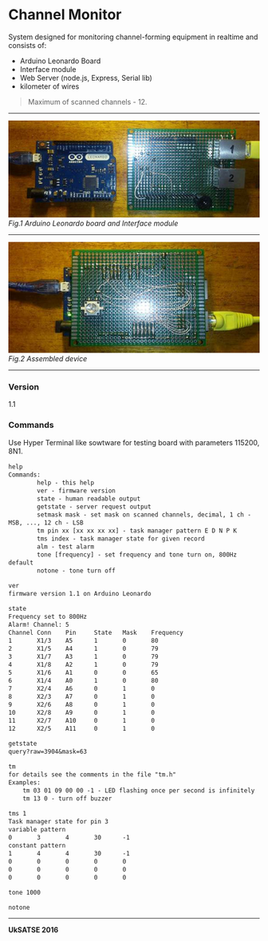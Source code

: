 # Channel Monitor

System designed for monitoring channel-forming equipment in realtime and consists of:
  - Arduino Leonardo Board
  - Interface module
  - Web Server (node.js, Express, Serial lib)
  - kilometer of wires

> Maximum of scanned channels - 12.

***
![decouple pcb](decouple.jpg "Arduino Leonardo & Interface module")  
*Fig.1 Arduino Leonardo board and Interface module*  
***
![decouple pcb](couple.jpg "Arduino Leonardo & Interface module")  
*Fig.2 Assembled device*  
***

### Version

1.1

### Commands

Use Hyper Terminal like sowtware for testing board with parameters 115200, 8N1.
```
help
Commands:
        help - this help
        ver - firmware version
        state - human readable output
        getstate - server request output
        setmask mask - set mask on scanned channels, decimal, 1 ch - MSB, ..., 12 ch - LSB
        tm pin xx [xx xx xx xx] - task manager pattern E D N P K
        tms index - task manager state for given record
        alm - test alarm
        tone [frequency] - set frequency and tone turn on, 800Hz default
        notone - tone turn off        
```

```
ver
firmware version 1.1 on Arduino Leonardo
```
```
state
Frequency set to 800Hz
Alarm! Channel: 5
Channel Conn    Pin     State   Mask    Frequency
1       X1/3    A5      1       0       80
2       X1/5    A4      1       0       79
3       X1/7    A3      1       0       79
4       X1/8    A2      1       0       79
5       X1/6    A1      0       0       65
6       X1/4    A0      1       0       80
7       X2/4    A6      0       1       0
8       X2/3    A7      0       1       0
9       X2/6    A8      0       1       0
10      X2/8    A9      0       1       0
11      X2/7    A10     0       1       0
12      X2/5    A11     0       1       0
```
```
getstate
query?raw=3904&mask=63
```
```
tm
for details see the comments in the file "tm.h"
Examples:
    tm 03 01 09 00 00 -1 - LED flashing once per second is infinitely
    tm 13 0 - turn off buzzer
```
```
tms 1
Task manager state for pin 3
variable pattern
0       3       4       30      -1
constant pattern
1       4       4       30      -1
0       0       0       0       0
0       0       0       0       0
0       0       0       0       0
```
```
tone 1000
```
```
notone
```

***

**UkSATSE 2016**
